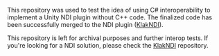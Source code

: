 This repository was used to test the idea of using C# interoperability to implement a Unity NDI plugin without C++ code.
The finalized code has been successfully merged to the NDI plugin ([KlakNDI]).

This repository is left for archival purposes and further interop tests.
If you're looking for a NDI solution, please check the [KlakNDI] repository.

[KlakNDI]: https://github.com/keijiro/KlakNDI
